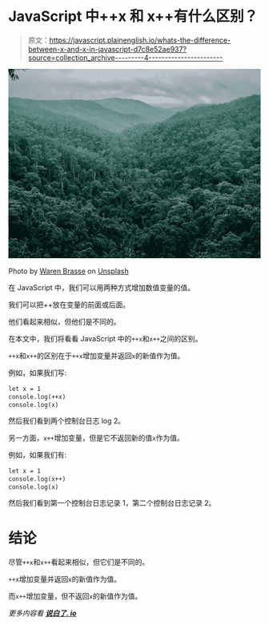 # JavaScript 中++x 和 x++有什么区别？

> 原文：<https://javascript.plainenglish.io/whats-the-difference-between-x-and-x-in-javascript-d7c8e52ae937?source=collection_archive---------4----------------------->

![](img/67fe9ba0d6fe3ae74042c7c7d135c293.png)

Photo by [Waren Brasse](https://unsplash.com/@wawa01?utm_source=medium&utm_medium=referral) on [Unsplash](https://unsplash.com?utm_source=medium&utm_medium=referral)

在 JavaScript 中，我们可以用两种方式增加数值变量的值。

我们可以把++放在变量的前面或后面。

他们看起来相似，但他们是不同的。

在本文中，我们将看看 JavaScript 中的`++x`和`x++`之间的区别。

`++x`和`x++`的区别在于`++x`增加变量并返回`x`的新值作为值。

例如，如果我们写:

```
let x = 1
console.log(++x)
console.log(x)
```

然后我们看到两个控制台日志 log 2。

另一方面，`x++`增加变量，但是它不返回新的值`x`作为值。

例如，如果我们有:

```
let x = 1
console.log(x++)
console.log(x)
```

然后我们看到第一个控制台日志记录 1，第二个控制台日志记录 2。

# 结论

尽管`++x`和`x++`看起来相似，但它们是不同的。

`++x`增加变量并返回`x`的新值作为值。

而`x++`增加变量，但不返回`x`的新值作为值。

*更多内容看* [***说白了. io***](http://plainenglish.io)